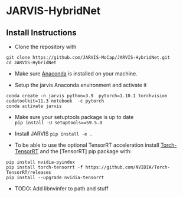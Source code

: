# JARVIS-HybridNet

## Install Instructions

- Clone the repository with
```
git clone https://github.com/JARVIS-MoCap/JARVIS-HybridNet.git
cd JARVIS-HybridNet
```

- Make sure [Anaconda](https://www.anaconda.com/products/individual) is installed on your machine.

- Setup the jarvis Anaconda environment and activate it
```
conda create -n jarvis python=3.9  pytorch=1.10.1 torchvision cudatoolkit=11.3 notebook  -c pytorch
conda activate jarvis
```

- Make sure your setuptools package is up to date \
  `pip install -U setuptools==59.5.0`

- Install JARVIS
  `pip install -e .`
  
 - To be able to use the optional TensorRT acceleration install [Torch-TensorRT](https://github.com/NVIDIA/Torch-TensorRT) and the [TensorRT] pip package with:
```
pip install nvidia-pyindex
pip install torch-tensorrt -f https://github.com/NVIDIA/Torch-TensorRT/releases
pip install --upgrade nvidia-tensorrt
```
- TODO: Add libnvinfer to path and stuff
